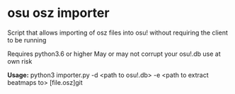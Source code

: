 # osu osz importer

Script that allows importing of osz files into osu! without requiring the client to be running

Requires python3.6 or higher
May or may not corrupt your osu!.db use at own risk


**Usage:** python3 importer.py -d \<path to osu!.db\> -e \<path to extract beatmaps to\> [file.osz]git